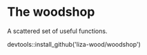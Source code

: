 # The woodshop  

A scattered set of useful functions.

devtools::install_github('liza-wood/woodshop')
